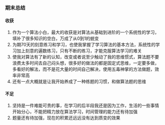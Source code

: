 ### 期末总结

####  收获

1. 作为一个算法小白，最大的收获是对算法从基础到进阶的一个系统性的学习，填补了很多知识的空白，万成了从0到1的蜕变
2. 为期70天的刻意练习和学习，也使我掌握了学习算法的基本方法，系统性的学习加上刻意的遍数练习，只有不断的练习，才能克服算法学习的难关
3. 使我对算法有了新的认知，改变或者说至少触动了我的思维惯式，算法题不要浪费太多时间去自己闷头想，很多好的做法的都是固定式思维，一定要多做，多看好的解法，而不是花大量的时间自己解决，使用五毒神掌的方法做题，效率非常高
4. 还有一点大概就是让我开始养成了一种练题的习惯，和做算法题的思维


#### 不足


1. 坚持是一件难能可贵的事，在学习的后半段我还是因为工作，生活的一些事情开始分心，不能把精力放在算法学习，时间管理的能力还有待加强
2. 题量还有待加强，现在的积累还远远没有达到质变的效果